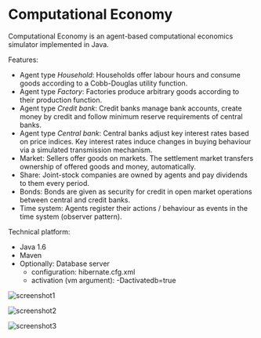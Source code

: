 Computational Economy
=====================

Computational Economy is an agent-based computational economics simulator implemented in Java.

Features:
* Agent type *Household*: Households offer labour hours and consume goods according to a Cobb-Douglas utility function.
* Agent type *Factory*: Factories produce arbitrary goods according to their production function.
* Agent type *Credit bank*: Credit banks manage bank accounts, create money by credit and follow minimum reserve requirements of central banks.
* Agent type *Central bank*: Central banks adjust key interest rates based on price indices. Key interest rates induce changes in buying behaviour via a simulated transmission mechanism.
* Market: Sellers offer goods on markets. The settlement market transfers ownership of offered goods and money, automatically.
* Share: Joint-stock companies are owned by agents and pay dividends to them every period.
* Bonds: Bonds are given as security for credit in open market operations between central and credit banks.
* Time system: Agents register their actions / behaviour as events in the time system (observer pattern).

Technical platform:
* Java 1.6
* Maven
* Optionally: Database server 
	* configuration: hibernate.cfg.xml 
	* activation (vm argument): -Dactivatedb=true

![screenshot1](http://img.literaturedb.com/compecon1.png)

![screenshot2](http://img.literaturedb.com/compecon2.png)

![screenshot3](http://img.literaturedb.com/compecon3.png)
